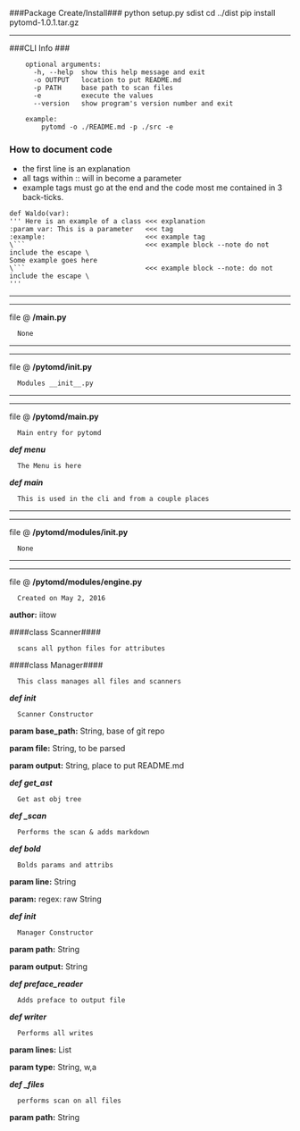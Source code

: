 ###Package Create/Install###
    python setup.py sdist
    cd ../dist
    pip install pytomd-1.0.1.tar.gz
 
****************************
###CLI Info ###
```
    optional arguments:
      -h, --help  show this help message and exit
      -o OUTPUT   location to put README.md
      -p PATH     base path to scan files
      -e          execute the values
      --version   show program's version number and exit
    
    example:
        pytomd -o ./README.md -p ./src -e
```

### How to document code ###
* the first line is an explanation
* all tags within :<anything>: will in become a parameter
* example tags must go at the end and the code most me contained in 3 back-ticks.

```
def Waldo(var):
''' Here is an example of a class <<< explanation
:param var: This is a parameter   <<< tag
:example:                         <<< example tag
\```                              <<< example block --note do not include the escape \
Some example goes here
\```                              <<< example block --note: do not include the escape \
'''
```







**********************************************
**********************************************
file @ **/main.py**

      None

**********************************************
**********************************************
file @ **/pytomd/__init__.py**

      Modules __init__.py

**********************************************
**********************************************
file @ **/pytomd/__main__.py**

      Main entry for pytomd

 ***def menu*** 

      The Menu is here 

 ***def main*** 

      This is used in the cli and from a couple places 

**********************************************
**********************************************
file @ **/pytomd/modules/__init__.py**

      None

**********************************************
**********************************************
file @ **/pytomd/modules/engine.py**

      Created on May 2, 2016


**author:** iitow

####class Scanner####

      scans all python files for attributes
     

####class Manager####

      This class manages all files and scanners
     

 ***def __init__*** 

      Scanner Constructor

**param base_path:** String, base of git repo

**param file:** String, to be parsed

**param output:** String, place to put README.md 

 ***def get_ast*** 

      Get ast obj tree
         

 ***def _scan*** 

      Performs the scan & adds markdown
         

 ***def bold*** 

      Bolds params and attribs

**param line:** String

**param:** regex: raw String 

 ***def __init__*** 

      Manager Constructor

**param path:** String

**param output:** String 

 ***def preface_reader*** 

      Adds preface to output file
         

 ***def writer*** 

      Performs all writes

**param lines:** List

**param type:** String, w,a 

 ***def _files*** 

      performs scan on all files

**param path:** String 
